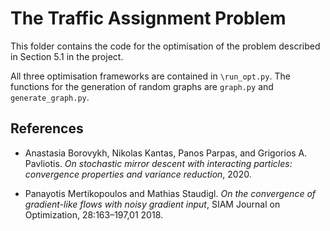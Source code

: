 # The Traffic Assignment Problem
This folder contains the code for the optimisation of the problem described in Section 5.1 in the project.

All three optimisation frameworks are contained in ``\run_opt.py``. The functions for the generation of random graphs are ``graph.py`` and ``generate_graph.py``.

## References

*  Anastasia Borovykh, Nikolas Kantas, Panos Parpas, and Grigorios A. Pavliotis. *On stochastic mirror descent with interacting particles:  convergence properties and variance reduction*, 2020.

* Panayotis Mertikopoulos and Mathias Staudigl.  *On the convergence of gradient-like flows with noisy gradient input*, SIAM Journal on Optimization, 28:163–197,01 2018. 

